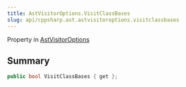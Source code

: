 ```yaml
---
title: AstVisitorOptions.VisitClassBases
slug: api/cppsharp.ast.astvisitoroptions.visitclassbases
---
```

Property in [AstVisitorOptions](/api/cppsharp/ast/astvisitoroptions)

## Summary



```csharp
public bool VisitClassBases { get };
```

